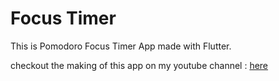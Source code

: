 # Focus Timer

This is Pomodoro Focus Timer App made with Flutter.

checkout the making of this app on my youtube channel : [here](https://www.youtube.com/watch?v=RyJxZniPJM8)
